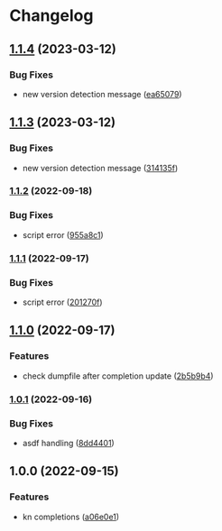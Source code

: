 # Changelog

## [1.1.4](https://github.com/joke/zim-kn/compare/v1.1.3...v1.1.4) (2023-03-12)


### Bug Fixes

* new version detection message ([ea65079](https://github.com/joke/zim-kn/commit/ea650798978fe95d293d881b761af58687aac1c3))

## [1.1.3](https://github.com/joke/zim-kn/compare/v1.1.2...v1.1.3) (2023-03-12)


### Bug Fixes

* new version detection message ([314135f](https://github.com/joke/zim-kn/commit/314135f6f6a51abacdc20765efaa5e9105a60f2c))

### [1.1.2](https://github.com/joke/zim-kn/compare/v1.1.1...v1.1.2) (2022-09-18)


### Bug Fixes

* script error ([955a8c1](https://github.com/joke/zim-kn/commit/955a8c19d2f29b2267f3efe6328690874c841d7a))

### [1.1.1](https://github.com/joke/zim-kn/compare/v1.1.0...v1.1.1) (2022-09-17)


### Bug Fixes

* script error ([201270f](https://github.com/joke/zim-kn/commit/201270f2074a69617e1b3c84b9d6eda8348e529f))

## [1.1.0](https://github.com/joke/zim-kn/compare/v1.0.1...v1.1.0) (2022-09-17)


### Features

* check dumpfile after completion update ([2b5b9b4](https://github.com/joke/zim-kn/commit/2b5b9b4234454166ffbc5eaa514e3ebf94393f7b))

### [1.0.1](https://github.com/joke/zim-kn/compare/v1.0.0...v1.0.1) (2022-09-16)


### Bug Fixes

* asdf handling ([8dd4401](https://github.com/joke/zim-kn/commit/8dd44019634018cfca8f54113a3bf017570be627))

## 1.0.0 (2022-09-15)


### Features

* kn completions ([a06e0e1](https://github.com/joke/zim-kn/commit/a06e0e1bd2b8177b2907ac7714f10ece02426f1f))
